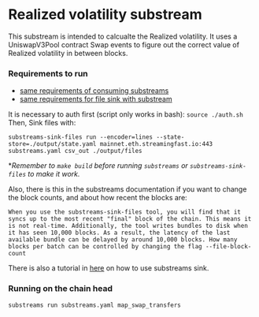 # Realized volatility substream

This substream is intended to calcualte the Realized volatility. It uses a UniswapV3Pool contract Swap events
to figure out the correct value of Realized volatility in between blocks.

### Requirements to run
- [same requirements of consuming substreams](https://substreams.streamingfast.io/documentation/consume/installing-the-cli)
- [same requirements for file sink with substream](https://substreams.streamingfast.io/documentation/consume/other-sinks/files)


It is necessary to auth first (script only works in bash): `source ./auth.sh`
Then, Sink files with:

```
substreams-sink-files run --encoder=lines --state-store=./output/state.yaml mainnet.eth.streamingfast.io:443 substreams.yaml csv_out ./output/files
```

**Remember to `make build` before running `substreams` or `substreams-sink-files` to make it work.*

Also, there is this in the substreams documentation if you want to change the block counts, and about how recent the blocks are:
```
When you use the substreams-sink-files tool, you will find that it syncs up to the most recent "final" block of the chain. This means it is not real-time. Additionally, the tool writes bundles to disk when it has seen 10,000 blocks. As a result, the latency of the last available bundle can be delayed by around 10,000 blocks. How many blocks per batch can be controlled by changing the flag --file-block-count
```

There is also a tutorial in [here](https://github.com/streamingfast/substreams-sink-files/tree/master/docs/tutorial) on how to use substreams sink.


### Running on the chain head

```
substreams run substreams.yaml map_swap_transfers
```

